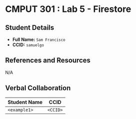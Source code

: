 # CMPUT 301 : Lab 5 - Firestore

## Student Details

- **Full Name:** `Sam Francisco`
- **CCID:** `samuelgo`

## References and Resources

N/A 

## Verbal Collaboration

| Student Name | CCID     |
| ------------ | -------- |
| `<example1>` | `<CCID>` |
